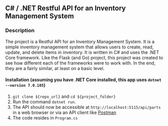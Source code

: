 ## C# / .NET Restful API for an Inventory Management System

### Description

The project is a Restful API for an Inventory Management System. It is a simple inventory management system that allows users to create, read, update, and delete items in inventory. It is written in C# and uses the .NET Core framework. Like the Flask (and Go) project, this project was created to see how different each of the frameworks were to work with. In the end, they are a fairly similar, at least on a basic level. 

#### Installation (assuming you have .NET Core installed, this app uses `dotnet --version 7.0.105`)

1.  `git clone ${repo_url}` and `cd ${project_folder}`
2.  Run the command `dotnet run`.
4. The API should now be accessible at `http://localhost:5115/api/parts` in a web browser or via an API client like [Postman](https://www.postman.com)
5. The code resides in `Program.cs`
